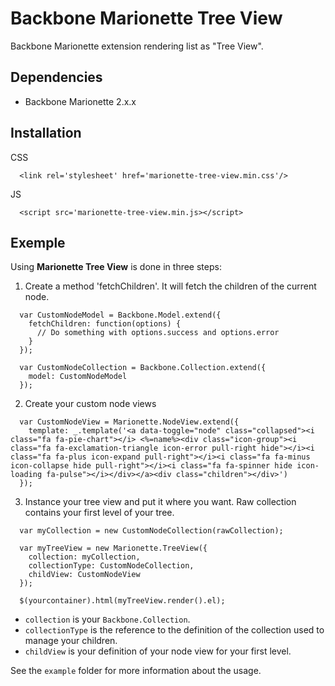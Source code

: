 # Backbone Marionette Tree View

Backbone Marionette extension rendering list as "Tree View".

## Dependencies

- Backbone Marionette 2.x.x

## Installation

CSS
```
  <link rel='stylesheet' href='marionette-tree-view.min.css'/>
```
JS
```
  <script src='marionette-tree-view.min.js></script>
```

## Exemple

Using **Marionette Tree View** is done in three steps:

1. Create a method 'fetchChildren'. It will fetch the children of the current node.

```
  var CustomNodeModel = Backbone.Model.extend({
    fetchChildren: function(options) {
      // Do something with options.success and options.error
    }
  });

  var CustomNodeCollection = Backbone.Collection.extend({
    model: CustomNodeModel
  });
```

2. Create your custom node views

```
  var CustomNodeView = Marionette.NodeView.extend({
    template: _.template('<a data-toggle="node" class="collapsed"><i class="fa fa-pie-chart"></i> <%=name%><div class="icon-group"><i class="fa fa-exclamation-triangle icon-error pull-right hide"></i><i class="fa fa-plus icon-expand pull-right"></i><i class="fa fa-minus icon-collapse hide pull-right"></i><i class="fa fa-spinner hide icon-loading fa-pulse"></i></div></a><div class="children"></div>')
  });
```

3. Instance your tree view and put it where you want. Raw collection contains your first level of your tree.

```
  var myCollection = new CustomNodeCollection(rawCollection);

  var myTreeView = new Marionette.TreeView({
    collection: myCollection,
    collectionType: CustomNodeCollection,
    childView: CustomNodeView
  });

  $(yourcontainer).html(myTreeView.render().el);
```

- `collection` is your `Backbone.Collection`.
- `collectionType` is the reference to the definition of the collection used to manage your children.
- `childView` is your definition of your node view for your first level.


See the `example` folder for more information about the usage.
